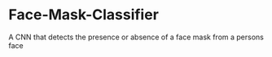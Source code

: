 # Face-Mask-Classifier
A CNN that detects the presence or absence of a face mask from a persons face

